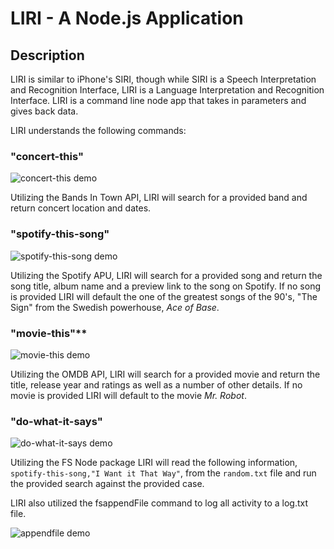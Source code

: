 # LIRI - A Node.js Application

## Description

LIRI is similar to iPhone's SIRI, though while SIRI is a Speech Interpretation and Recognition Interface, LIRI is a Language Interpretation and Recognition Interface. LIRI is a command line node app that takes in parameters and gives back data.

LIRI understands the following commands:

### "concert-this"
![concert-this demo]()

Utilizing the Bands In Town API, LIRI will search for a provided band and return concert location and dates.


### "spotify-this-song"

![spotify-this-song demo]()

Utilizing the Spotify APU, LIRI will search for a provided song and return the song title, album name and a preview link to the song on Spotify.  If no song is provided LIRI will default the one of the greatest songs of the 90's, "The Sign" from the Swedish powerhouse, *Ace of Base*. 


### "movie-this"**

![movie-this demo]()

Utilizing the OMDB API, LIRI will search for a provided movie and return the title, release year and ratings as well as a number of other details.  If no movie is provided LIRI will default to the movie *Mr. Robot*.


### "do-what-it-says"

![do-what-it-says demo]()

Utilizing the FS Node package LIRI will read the following information, `spotify-this-song,"I Want it That Way"`, from the `random.txt` file and run the provided search against the provided case.


LIRI also utilized the fsappendFile command to log all activity to a log.txt file.

![appendfile demo]()
